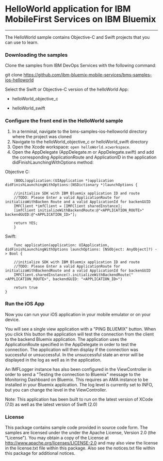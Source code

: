 # HelloWorld application for IBM MobileFirst Services on IBM Bluemix
---
The HelloWorld sample contains Objective-C and Swift projects that you can use to learn.  
### Downloading the samples
Clone the samples from IBM DevOps Services with the following command:

git clone https://github.com/ibm-bluemix-mobile-services/bms-samples-ios-helloworld

Select the Swift or Objective-C version of the helloWorld App:

- helloWorld_objective_c

- helloWorld_swift

### Configure the front end in the HelloWorld sample
1. In a terminal, navigate to the bms-samples-ios-helloworld directory where the project was cloned
2. Navigate to the helloWorld_objective_c or helloWorld_swift directory
3. Open the Xcode workspace: `open helloWorld.xcworkspace`.
4. Open the AppDelegate (AppDelegate.m or AppDelegate.swift) and add the corresponding ApplicationRoute and
    ApplicationID in the application didFinishLaunchingWithOptions method:


Objective C:

		(BOOL)application:(UIApplication *)application didFinishLaunchingWithOptions:(NSDictionary *)launchOptions {

		//initialize SDK with IBM Bluemix application ID and route
		//TODO: Please Enter a valid ApplicationRoute for initializaWithBacken Route and a valid ApplicationId for backenGUID
		IMFClient *imfClient = [IMFClient sharedInstance];
		[imfClient initializeWithBackendRoute:@"<APPLICATION_ROUTE>" backendGUID:@"<APPLICATION_ID>"];			
		
		return YES;
		}

Swift:

		func application(application: UIApplication, didFinishLaunchingWithOptions launchOptions: [NSObject: AnyObject]?) -> Bool {
			
        //initialize SDK with IBM Bluemix application ID and route
        //TODO: Please Enter a valid ApplicationRoute for initializaWithBackendRoute and a valid ApplicationId for backenGUID
        IMFClient.sharedInstance().initializeWithBackendRoute("<APPLICATION_ROUTE>", backendGUID: "<APPLICATION_ID>")

        return true
    }

		


	
		
### Run the iOS App
Now you can run your iOS application in your mobile emulator or on your device.

You will see a single view application with a "PING BLUEMIX" button. When you click this button the application will test the connection from the client to the backend Bluemix application. The application uses the ApplicationRoute specified in the AppDelegate in order to test the connection. The application will then display if the connection was successful or unsuccessful. In the unsuccessful state an error will be displayed in the log as well as in the application. 

An IMFLogger instance has also been configured in the ViewController in order to send a "Testing the connection to Bluemix" message to the Monitoring Dashboard on Bluemix. This requires an AMA instance to be installed in your Bluemix application. The log level is currently set to INFO, but you can change the level in the ViewController. 

Note: This application has been built to run on the latest version of XCode (7.0) as well as the latest version of Swift (2.0)

### License
This package contains sample code provided in source code form. The samples are licensed under the under the Apache License, Version 2.0 (the "License"). You may obtain a copy of the License at http://www.apache.org/licenses/LICENSE-2.0 and may also view the license in the license.txt file within this package. Also see the notices.txt file within this package for additional notices.
